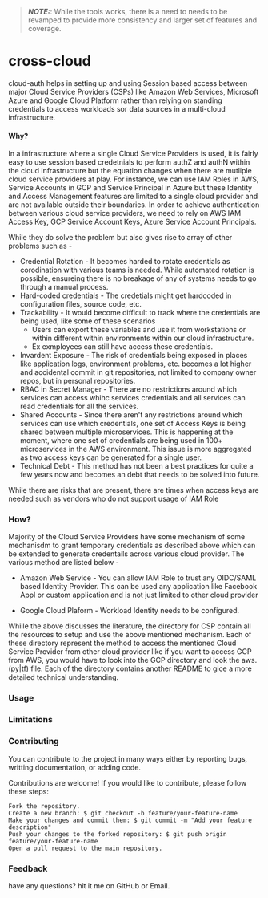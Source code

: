 > **_NOTE:_**: While the tools works, there is a need to needs to be revamped to provide more consistency and larger set of features and coverage.

# cross-cloud

cloud-auth helps in setting up and using Session based access between major Cloud Service Providers (CSPs) like Amazon Web Services, Microsoft Azure and Google Cloud Platform rather than relying on standing credentials to access workloads sor data sources in a multi-cloud infrastructure.

#### Why?
In a infrastructure where a single Cloud Service Providers is used, it is fairly easy to use session based credetnials to perform authZ and authN within the cloud infrastructure but the equation changes when there are mutliple cloud service providers at play. For instance, we can use IAM Roles in AWS, Service Accounts in GCP and Service Principal in Azure but these Identity and Access Management features are limited to a single cloud provider and are not available outside their boundaries. In order to achieve authentication between various cloud service providers, we need to rely on AWS IAM Access Key, GCP Service Account Keys, Azure Service Account Principals. 

While they do solve the problem but also gives rise to array of other problems such as - 
- Credential Rotation - It becomes harded to rotate credentials as corodination with various teams is needed. While automated rotation is possible, ensureing there is no breakage of any of systems needs to go through a manual process.
- Hard-coded credentials - The credetials might get hardcoded in configuration files, source code, etc.
- Trackability - It would become difficult to track where the credentials are being used, like some of these scenarios
    - Users can export these variables and use it from workstations or within different within environments within our cloud infrastructure. 
    - Ex exmployees can still have access these credentials.
- Invardent Exposure - The risk of credentials being exposed in places like application logs, environment problems, etc. becomes a lot higher and accidental commit in git repositories, not limited to company owner repos, but in personal repositories.
- RBAC in Secret Manager - There are no restrictions around which services can access whihc services credentials and all services can read credentials for all the services. 
- Shared Accounts - Since there aren't any restrictions around which services can use which credentials, one set of Access Keys is being shared between multiple microservices. This is happening at the moment, where one set of credentials are being used in 100+ microservices in the AWS environment. This issue is more aggregated as two access keys can be generated for a single user.
- Technical Debt - This method has not been a best practices for quite a few years now and becomes an debt that needs to be solved into future.

While there are risks that are present, there are times when access keys are needed such as vendors who do not support usage of IAM Role 


### How?

Majority of the Cloud Service Providers have some mechanism of some mechanisdm to grant temporary credentials as described above which can be extended to generate credentails across various cloud provider. The various method are listed below -

- Amazon Web Service - You can allow IAM Role to trust any OIDC/SAML based Identity Provider. This can be used any application like Facebook Appl or custom application and is not just limited to other cloud provider

- Google Cloud Plaform  - Workload Identity needs to be configured. 


Whiile the above discusses the literature, the directory for CSP contain all the resources to setup and use the above mentioned mechanism. Each of these directory represent the method to access the mentioned Cloud Service Provider from other cloud provider like if you want to access GCP from AWS, you would have to look into the GCP directory and look the aws.(py|tf) file. Each of the directory contains another README to gice a more detailed technical understanding.

### Usage

### Limitations

### Contributing
You can contribute to the project in many ways either by reporting bugs, writting documentation, or adding code.

Contributions are welcome! If you would like to contribute, please follow these steps:

    Fork the repository.
    Create a new branch: $ git checkout -b feature/your-feature-name
    Make your changes and commit them: $ git commit -m "Add your feature description"
    Push your changes to the forked repository: $ git push origin feature/your-feature-name
    Open a pull request to the main repository.

### Feedback
have any questions? hit it me on GitHub or Email.


